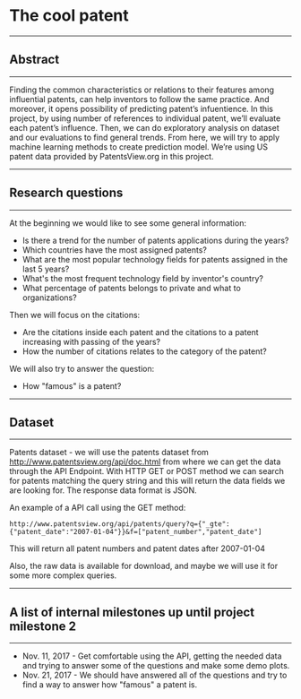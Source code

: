 # The cool patent
--------------
## Abstract
--------------
Finding the common characteristics or relations to their features among influential patents, can help inventors to follow the same practice. And moreover, it opens possibility of predicting patent’s infuentience. In this project, by using number of references to individual patent, we’ll evaluate each patent’s influence. Then, we can do exploratory analysis on dataset and our evaluations to find general trends. From here, we will try to apply machine learning methods to create prediction model. We’re using US patent data provided by PatentsView.org in this project.

--------------------
## Research questions
---------------
At the beginning we would like to see some general information:
* Is there a trend for the number of patents applications during the years? 
* Which countries have the most assigned patents? 
* What are the most popular technology fields for patents assigned in the last 5 years?
* What's the most frequent technology field by inventor's country? 
* What percentage of patents belongs to private and what to organizations?

Then we will focus on the citations:
* Are the citations inside each patent and the citations to a patent increasing with passing of the years?
* How the number of citations relates to the category of the patent?

We will also try to answer the question: 
* How "famous" is a patent?
-----------------
## Dataset
-----------------
Patents dataset - we will use the patents dataset from http://www.patentsview.org/api/doc.html from where we can get the data through the API Endpoint. With HTTP GET or POST method we can search for patents matching the query string and this will return the data fields we are looking for. The response data format is JSON. 

An example of a API call using the GET method:

```http://www.patentsview.org/api/patents/query?q={"_gte":{"patent_date":"2007-01-04"}}&f=["patent_number","patent_date"]```

This will return all patent numbers and patent dates after 2007-01-04

Also, the raw data is available for download, and maybe we will use it for some more complex queries.

------------------
## A list of internal milestones up until project milestone 2
--------------
* Nov. 11, 2017 - Get comfortable using the API, getting the needed data and trying to answer some of the questions and make some demo plots.
* Nov. 21, 2017 - We should have answered all of the questions and try to find a way to answer how "famous" a patent is. 


